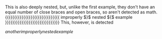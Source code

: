 This is also deeply nested, but, unlike the first example,
they don't have an equal number of close braces and open braces,
so aren't detected as math.
{{{{{{{{{{{{{{{{{{{{{{{{{{{{{{
improperly $}$ nested ${$ example
}}}}}}}}}}}}}}}}}}}}}}}}}}}}}}
This, however, is detected ${}$

${{{{{{{{{{{{{{{{{{{{{{{{{{{{{{
another improperly nested example
}}}}}}}}}}}}}}}}}}}}}}}}}}}}}}$
